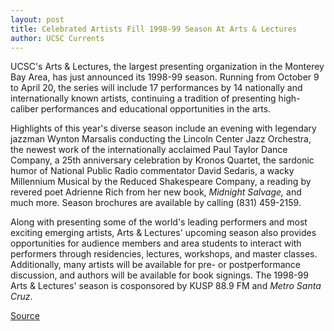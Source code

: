 ```yaml
---
layout: post
title: Celebrated Artists Fill 1998-99 Season At Arts & Lectures
author: UCSC Currents
---
```


UCSC's Arts & Lectures, the largest presenting organization in the Monterey Bay Area, has just announced its 1998-99 season. Running from October 9 to April 20, the series will include 17 performances by 14 nationally and internationally known artists, continuing a tradition of presenting high-caliber performances and educational opportunities in the arts.

Highlights of this year's diverse season include an evening with legendary jazzman Wynton Marsalis conducting the Lincoln Center Jazz Orchestra, the newest work of the internationally acclaimed Paul Taylor Dance Company, a 25th anniversary celebration by Kronos Quartet, the sardonic humor of National Public Radio commentator David Sedaris, a wacky Millennium Musical by the Reduced Shakespeare Company, a reading by revered poet Adrienne Rich from her new book, _Midnight Salvage,_ and much more. Season brochures are available by calling (831) 459-2159.

Along with presenting some of the world's leading performers and most exciting emerging artists, Arts & Lectures' upcoming season also provides opportunities for audience members and area students to interact with performers through residencies, lectures, workshops, and master classes. Additionally, many artists will be available for pre- or postperformance discussion, and authors will be available for book signings. The 1998-99 Arts & Lectures' season is cosponsored by KUSP 88.9 FM and _Metro Santa Cruz_.

[Source](http://www1.ucsc.edu/oncampus/currents/98-99/09-07/season.htm "Permalink to Arts & Lectures 1989-99 season: 09-07-98")
